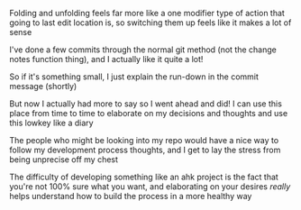 Folding and unfolding feels far more like a one modifier type of action that going to last edit location is, so switching them up feels like it makes a lot of sense

I've done a few commits through the normal git method (not the change notes function thing), and I actually like it quite a lot!

So if it's something small, I just explain the run-down in the commit message (shortly)

But now I actually had more to say so I went ahead and did! I can use this place from time to time to elaborate on my decisions and thoughts and use this lowkey like a diary

The people who might be looking into my repo would have a nice way to follow my development process thoughts, and I get to lay the stress from being unprecise off my chest

The difficulty of developing something like an ahk project is the fact that you're not 100% sure what you want, and elaborating on your desires *really* helps understand how to build the process in a more healthy way